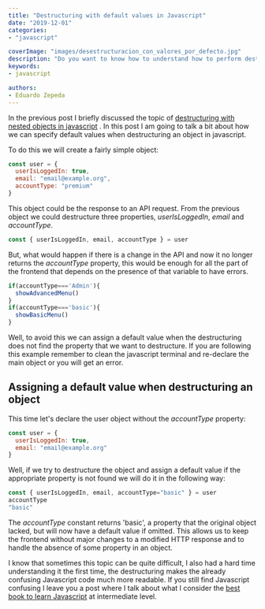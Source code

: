 ```yaml
---
title: "Destructuring with default values in Javascript"
date: "2019-12-01"
categories:
- "javascript"

coverImage: "images/desestructuracion_con_valores_por_defecto.jpg"
description: "Do you want to know how to understand how to perform destructuring an object with default values in javascript from scratch? In this post I explain how."
keywords:
- javascript

authors:
- Eduardo Zepeda
---
```


In the previous post I briefly discussed the topic of [destructuring with nested objects in javascript](/destructuring-of-nested-objects/) . In this post I am going to talk a bit about how we can specify default values when destructuring an object in javascript.

To do this we will create a fairly simple object:

```javascript
const user = {
  userIsLoggedIn: true, 
  email: "email@example.org",
  accountType: "premium" 
}
```

This object could be the response to an API request. From the previous object we could destructure three properties, _userIsLoggedIn_, _email_ and _accountType_.

```javascript
const { userIsLoggedIn, email, accountType } = user
```

But, what would happen if there is a change in the API and now it no longer returns the _accountType_ property, this would be enough for all the part of the frontend that depends on the presence of that variable to have errors.

```javascript
if(accountType==='Admin'){
  showAdvancedMenu()
}
if(accountType==='basic'){
  showBasicMenu()
}
```

Well, to avoid this we can assign a default value when the destructuring does not find the property that we want to destructure. If you are following this example remember to clean the javascript terminal and re-declare the main object or you will get an error.

## Assigning a default value when destructuring an object

This time let's declare the user object without the _accountType_ property:

```javascript
const user = {
  userIsLoggedIn: true, 
  email: "email@example.org"
}
```

Well, if we try to destructure the object and assign a default value if the appropriate property is not found we will do it in the following way:

```javascript
const { userIsLoggedIn, email, accountType="basic" } = user
accountType
"basic"
```

The _accountType_ constant returns 'basic', a property that the original object lacked, but will now have a default value if omitted. This allows us to keep the frontend without major changes to a modified HTTP response and to handle the absence of some property in an object.

I know that sometimes this topic can be quite difficult, I also had a hard time understanding it the first time, the destructuring makes the already confusing Javascript code much more readable. If you still find Javascript confusing I leave you a post where I talk about what I consider the [best book to learn Javascript](/the-best-book-to-learn-modern-javascript/) at intermediate level.